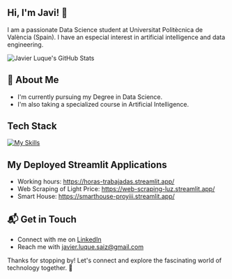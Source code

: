 ## Hi, I'm Javi! 👋

I am a passionate Data Science student at Universitat Politècnica de València (Spain). I have an especial interest in artificial intelligence and data engineering.

![Javier Luque's GitHub Stats](https://github-readme-stats.vercel.app/api?username=JavierLuqueSaiz&theme=vue-dark&show_icons=true&hide_border=true&count_private=true)

## 🚀 About Me

- I'm currently pursuing my Degree in Data Science.
- I'm also taking a specialized course in Artificial Intelligence.

## Tech Stack
[![My Skills](https://skillicons.dev/icons?i=py,r,matlab,html,css,aws,anaconda,bash,bootstrap,cassandra,debian,docker,git,heroku,latex,linux,mysql,notion,php,powershell,pycharm,sublime,sklearn,ubuntu,vscode,windows)](https://skillicons.dev)

## My Deployed Streamlit Applications

- Working hours: https://horas-trabajadas.streamlit.app/
- Web Scraping of Light Price: https://web-scraping-luz.streamlit.app/
- Smart House: https://smarthouse-proyiii.streamlit.app/

## 📬 Get in Touch

- Connect with me on [LinkedIn](https://www.linkedin.com/in/javierluquesaiz/)
- Reach me with javier.luque.saiz@gmail.com

Thanks for stopping by! Let's connect and explore the fascinating world of technology together. 🚀
